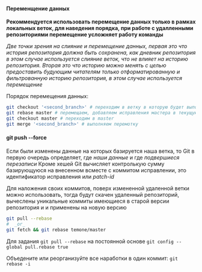#### Переменщение данных

**Рекоммендуется использовать перемещение данных только в рамках локальных веток, для наведения порядка, при работе с удалленными репозиториями перемещение усложняет работу команды**

_Две точки зрения на слияние и перемещение данных, первая это что история репозитория должна быть сохранена, как дневник репозитория в этом случае используется слияние веток, что не влияет на историю репозитория. Вторая это что историю можно менять с целью предоставить будующим читателям только отформатированную и фильтрованную историю репозитория, в этом случае используется перемещение_

Порядок перемещения данных:

```sh
git checkout '<second_branch>' # переходим в ветку в которую будет выполнять перемещение master ветки
git rebase master # перемещаем, добавляем исправления мастера в текущую ветку, будет создан коммит в той же ветки что и master, но следующий за ним
git checkout master # переходим в master
git merge '<second_branch>' # выполняем перемотку
```

#### git push --force

Если были изменены данные на которых базируется наша ветка, то Git в первую очередь определяет, где _наши данные_ и где _подвершиеся перезаписи_
Кроме хешей Git вычисляет контролькую сумму базирующуюся на внесенном всместе с коммитом исправлении, это идентификатор исправления или _patch-id_

Для наложения своих коммитов, поверх измененной удаленной ветки можно использовать, тогда будут скачен удаленный репозиторий, вычеслены уникальные коммиты имеющиеся в старой версии репозитория и и применены на новую версию

```sh
git pull --rebase
#  _or_
git fetch && git rebase temone/master
```

Для задания `git pull --rebase` на постоянной основе
`git config --global pull.rebase true`

Объедените или реорганизуйте все наработки в один коммит:
`git rebase -i`
